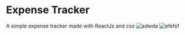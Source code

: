 # Expense Tracker
A simple expense tracker made with ReactJs and css
![adwda](https://user-images.githubusercontent.com/107679421/220932262-8abc433d-97f1-4f8d-b6f6-1bf5801c5495.PNG)
![efefsf](https://user-images.githubusercontent.com/107679421/220932311-228514cb-5d04-4e4c-84c9-c4ee4d1536c5.PNG)
